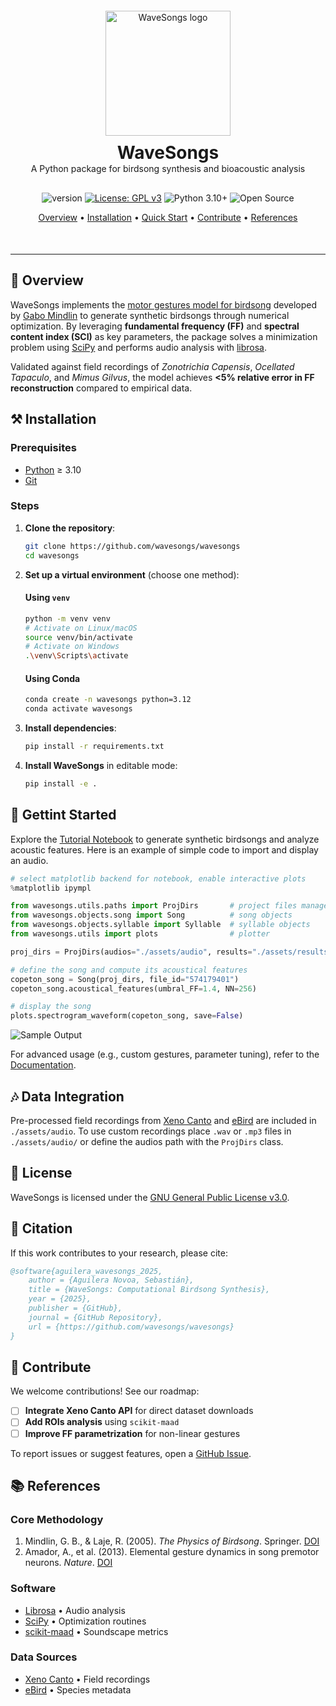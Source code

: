 <div align='center' style="margin: 20px 0 0px 0">
   <img src="./assets/logo.png" alt="WaveSongs logo" style="max-width: 100%; height: 200px;">

   <div class="text-container" style="flex: 2;">
      <h1 style="margin: 0; padding: 10px 0 0px 0; border-bottom: 0">WaveSongs</h1>
      <p style="margin: 0; padding: 0px 0 10px 0;">A Python package for birdsong synthesis and bioacoustic analysis</p>
   </div> 
</div>


<!-- <div class="container" style="display: flex; align-items: center; justify-content: space-between; max-width: 70%; min-width: 400px; margin: 0 auto; padding: 10px 0 15px 0; border-bottom: 1px solid">
    <div class="image-container" style="flex: 1; padding: 0 0 0 10px;">
        <img src="./assets/logo.png" alt="WaveSongs logo" style="max-width: 100%; height: auto; display: block;">
    </div>
    <div class="text-container" style="flex: 2;">
        <h1 style="margin: 0; padding: 0 0 5px 0; border-bottom: 0">WaveSongs</h1>
        <p style="margin: 0; padding: 5px 0 0 0;">A Python package for birdsong synthesis and bioacoustic analysis</p>
    </div>
</div> -->

<div align='center' style="margin: 20px 0 50px 0">

![version](https://img.shields.io/badge/version-1.0.1-008000)
[![License: GPL v3](https://img.shields.io/badge/license-GPLv3-blue.svg)](https://www.gnu.org/licenses/gpl-3.0)
![Python 3.10+](https://img.shields.io/badge/python->=3.10-blue.svg)
![Open Source](https://img.shields.io/badge/open%20source-♡-lightgrey)

[Overview](#overview) •
[Installation](#installation) •
[Quick Start](#quick-start) •
[Contribute](#-contribute) •
[References](#-references)

</div>

---


## 🔎 Overview

WaveSongs implements the [motor gestures model for birdsong](http://www.lsd.df.uba.ar/papers/simplemotorgestures.pdf) developed by [Gabo Mindlin](https://scholar.google.com.ar/citations?user=gMzZPngAAAAJ&hl=en) to generate synthetic birdsongs through numerical optimization. By leveraging **fundamental frequency (FF)** and **spectral content index (SCI)** as key parameters, the package solves a minimization problem using [SciPy](https://docs.scipy.org/doc/scipy/tutorial/optimize.html) and performs audio analysis with [librosa](https://librosa.org/).

Validated against field recordings of *Zonotrichia Capensis*, *Ocellated Tapaculo*, and *Mimus Gilvus*, the model achieves **<5% relative error in FF reconstruction** compared to empirical data.


## ⚒️ Installation

### Prerequisites
- [Python](https://www.python.org/) ≥ 3.10
- [Git](https://git-scm.com/)

### Steps
1. **Clone the repository**:
   ```bash
   git clone https://github.com/wavesongs/wavesongs
   cd wavesongs
   ```

2. **Set up a virtual environment** (choose one method):

   #### Using `venv`
   ```bash
   python -m venv venv
   # Activate on Linux/macOS
   source venv/bin/activate
   # Activate on Windows
   .\venv\Scripts\activate
   ```

   #### Using Conda
   ```bash
   conda create -n wavesongs python=3.12
   conda activate wavesongs
   ```

3. **Install dependencies**:
   ```bash
   pip install -r requirements.txt
   ```

4. **Install WaveSongs** in editable mode:
   ```bash
   pip install -e .
   ```


## 🚀 Gettint Started

Explore the [Tutorial Notebook](./Tutorial.ipynb) to generate synthetic birdsongs and analyze acoustic features. Here is an example of simple code to import and display an audio.

```python
# select matplotlib backend for notebook, enable interactive plots
%matplotlib ipympl

from wavesongs.utils.paths import ProjDirs       # project files manager
from wavesongs.objects.song import Song          # song objects
from wavesongs.objects.syllable import Syllable  # syllable objects
from wavesongs.utils import plots                # plotter

proj_dirs = ProjDirs(audios="./assets/audio", results="./assets/results")

# define the song and compute its acoustical features
copeton_song = Song(proj_dirs, file_id="574179401")
copeton_song.acoustical_features(umbral_FF=1.4, NN=256)

# display the song
plots.spectrogram_waveform(copeton_song, save=False)
```

![Sample Output](./assets/results/images/574179401%20-%20Zonotrichia%20Capensis-Song.png)

For advanced usage (e.g., custom gestures, parameter tuning), refer to the [Documentation](./docs/).


## 🎶 Data Integration

Pre-processed field recordings from [Xeno Canto](https://xeno-canto.org/) and [eBird](https://ebird.org/home) are included in `./assets/audio`. To use custom recordings place `.wav` or `.mp3` files in `./assets/audio/` or define the audios path with the `ProjDirs` class.


## 📜 License

WaveSongs is licensed under the [GNU General Public License v3.0](./LICENSE).

## 📒 Citation

If this work contributes to your research, please cite:

```bibtex
@software{aguilera_wavesongs_2025,
    author = {Aguilera Novoa, Sebastián},
    title = {WaveSongs: Computational Birdsong Synthesis},
    year = {2025},
    publisher = {GitHub},
    journal = {GitHub Repository},
    url = {https://github.com/wavesongs/wavesongs}
}
```


## 🌱 Contribute

We welcome contributions! See our roadmap:

- [ ] **Integrate Xeno Canto API** for direct dataset downloads
- [ ] **Add ROIs analysis** using `scikit-maad`
- [ ] **Improve FF parametrization** for non-linear gestures

To report issues or suggest features, open a [GitHub Issue](https://github.com/wavesongs/wavesongs/issues).


## 📚 References

### Core Methodology
1. Mindlin, G. B., & Laje, R. (2005). *The Physics of Birdsong*. Springer. [DOI](https://doi.org/10.1007/3-540-28249-1)
2. Amador, A., et al. (2013). Elemental gesture dynamics in song premotor neurons. *Nature*. [DOI](https://doi.org/10.1038/nature11967)

### Software
- [Librosa](https://librosa.org/) • Audio analysis
- [SciPy](https://scipy.org/) • Optimization routines
- [scikit-maad](https://github.com/scikit-maad/scikit-maad) • Soundscape metrics

### Data Sources
- [Xeno Canto](https://xeno-canto.org/) • Field recordings
- [eBird](https://ebird.org/) • Species metadata